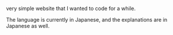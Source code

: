 very simple website that I wanted to code for a while.

The language is currently in Japanese, and the explanations are in Japanese as well. 

